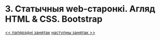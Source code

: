# 3. Статычныя web-старонкi. Агляд HTML & CSS. Bootstrap

[<< папярэдні занятак](2_lecture.md)
[наступны занятак >>](4_lecture.md)
